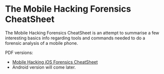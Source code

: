 # The Mobile Hacking Forensics CheatSheet

The Mobile Hacking Forensics CheatSheet is an attempt to summarise a few interesting basics info regarding tools and commands needed to do a forensic analysis of a mobile phone.

PDF versions:

* [Mobile Hacking iOS Forensics CheatSheet](https://github.com/randorisec/MobileHackingForensicsCheatSheet/blob/main/RANDORISEC_Mobile_Hacking_iOS_Forensics_cheatsheet_v0.1.pdf)
* Android version will come later.
